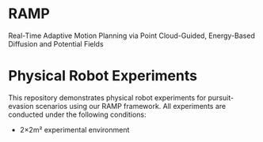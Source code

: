 # RAMP
Real-Time Adaptive Motion Planning via Point Cloud-Guided, Energy-Based Diffusion and Potential Fields
# Physical Robot Experiments
This repository demonstrates physical robot experiments for pursuit-evasion scenarios using our RAMP framework.
All experiments are conducted under the following conditions:
- 2×2m² experimental environment
